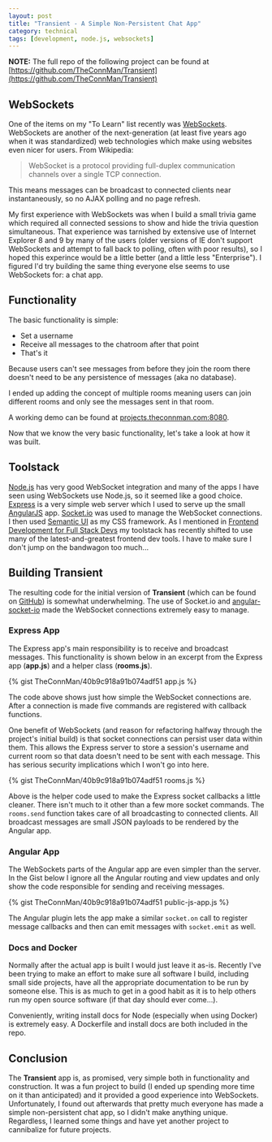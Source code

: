 ```yaml
---
layout: post
title: "Transient - A Simple Non-Persistent Chat App"
category: technical
tags: [development, node.js, websockets]
---
```


**NOTE:** The full repo of the following project can be found at [https://github.com/TheConnMan/Transient](https://github.com/TheConnMan/Transient)

## WebSockets
One of the items on my "To Learn" list recently was [WebSockets](https://en.wikipedia.org/wiki/WebSocket). WebSockets are another of the next-generation (at least five years ago when it was standardized) web technologies which make using websites even nicer for users. From Wikipedia:

> WebSocket is a protocol providing full-duplex communication channels over a single TCP connection.

This means messages can be broadcast to connected clients near instantaneously, so no AJAX polling and no page refresh.

My first experience with WebSockets was when I build a small trivia game which required all connected sessions to show and hide the trivia question simultaneous. That experience was tarnished by extensive use of Internet Explorer 8 and 9 by many of the users (older versions of IE don't support WebSockets and attempt to fall back to polling, often with poor results), so I hoped this experince would be a little better (and a little less "Enterprise"). I figured I'd try building the same thing everyone else seems to use WebSockets for: a chat app.

## Functionality
The basic functionality is simple:

- Set a username
- Receive all messages to the chatroom after that point
- That's it

Because users can't see messages from before they join the room there doesn't need to be any persistence of messages (aka no database).

I ended up adding the concept of multiple rooms meaning users can join different rooms and only see the messages sent in that room.

A working demo can be found at [projects.theconnman.com:8080](projects.theconnman.com:8080).

Now that we know the very basic functionality, let's take a look at how it was built.

## Toolstack
[Node.js](https://nodejs.org/en/) has very good WebSocket integration and many of the apps I have seen using WebSockets use Node.js, so it seemed like a good choice. [Express](http://expressjs.com/) is a very simple web server which I used to serve up the small [AngularJS](angularjs.org) app. [Socket.io](http://socket.io/) was used to manage the WebSocket connections. I then used [Semantic UI](semantic-ui.com) as my CSS framework. As I mentioned in [Frontend Development for Full Stack Devs](/philosophy/2015/12/20/Frontend-Development.html) my toolstack has recently shifted to use many of the latest-and-greatest frontend dev tools. I have to make sure I don't jump on the bandwagon too much...

## Building Transient
The resulting code for the initial version of **Transient** (which can be found on [GitHub](https://github.com/TheConnMan/Transient)) is somewhat underwhelming. The use of Socket.io and [angular-socket-io](https://github.com/btford/angular-socket-io) made the WebSocket connections extremely easy to manage.

### Express App
The Express app's main responsibility is to receive and broadcast messages. This functionality is shown below in an excerpt from the Express app (**app.js**) and a helper class (**rooms.js**).

{% gist TheConnMan/40b9c918a91b074adf51 app.js %}

The code above shows just how simple the WebSocket connections are. After a connection is made five commands are registered with callback functions.

One benefit of WebSockets (and reason for refactoring halfway through the project's initial build) is that socket connections can persist user data within them. This allows the Express server to store a session's username and current room so that data doesn't need to be sent with each message. This has serious security implications which I won't go into here.

{% gist TheConnMan/40b9c918a91b074adf51 rooms.js %}

Above is the helper code used to make the Express socket callbacks a little cleaner. There isn't much to it other than a few more socket commands. The `rooms.send` function takes care of all broadcasting to connected clients. All broadcast messages are small JSON payloads to be rendered by the Angular app.

### Angular App
The WebSockets parts of the Angular app are even simpler than the server. In the Gist below I ignore all the Angular routing and view updates and only show the code responsible for sending and receiving messages.

{% gist TheConnMan/40b9c918a91b074adf51 public-js-app.js %}

The Angular plugin lets the app make a similar `socket.on` call to register message callbacks and then can emit messages with `socket.emit` as well.

### Docs and Docker
Normally after the actual app is built I would just leave it as-is. Recently I've been trying to make an effort to make sure all software I build, including small side projects, have all the appropriate documentation to be run by someone else. This is as much to get in a good habit as it is to help others run my open source software (if that day should ever come...).

Conveniently, writing install docs for Node (especially when using Docker) is extremely easy. A Dockerfile and install docs are both included in the repo.

## Conclusion
The **Transient** app is, as promised, very simple both in functionality and construction. It was a fun project to build (I ended up spending more time on it than anticipated) and it provided a good experience into WebSockets. Unfortunately, I found out afterwards that pretty much everyone has made a simple non-persistent chat app, so I didn't make anything unique. Regardless, I learned some things and have yet another project to cannibalize for future projects.
